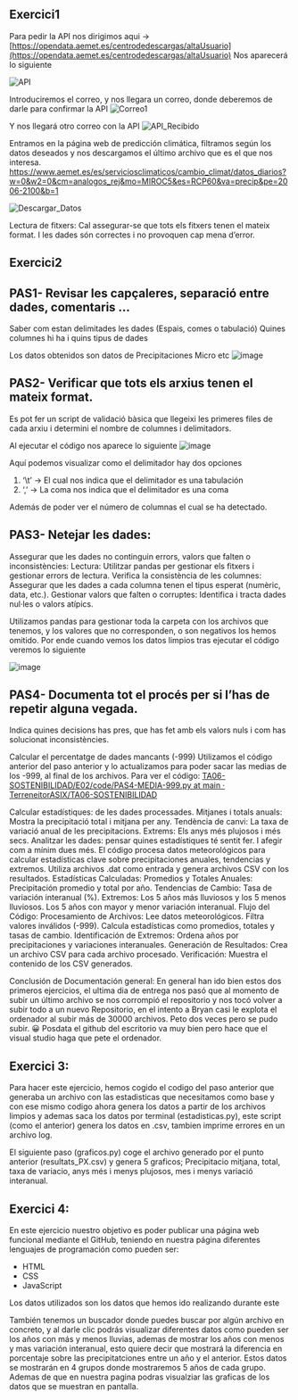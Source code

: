 ## Exercici1
Para pedir la API nos dirigimos aqui → [https://opendata.aemet.es/centrodedescargas/altaUsuario](https://opendata.aemet.es/centrodedescargas/altaUsuario)
Nos aparecerá lo siguiente

![API](https://github.com/user-attachments/assets/7127f683-0c69-494a-a9fc-4766a76c9fbd)

Introduciremos el correo, y nos llegara un correo, donde deberemos de darle para confirmar la API
![Correo1](https://github.com/user-attachments/assets/01d3a146-eb53-416c-a60c-b86128b90748)

Y nos llegará otro correo con la API
![API_Recibido](https://github.com/user-attachments/assets/34993652-4144-4987-86c5-39100f2ed25f)

Entramos en la página web de predicción climática, filtramos según los datos deseados y nos descargamos el último archivo que es el que nos interesa.
[https://www.aemet.es/es/serviciosclimaticos/cambio_climat/datos_diarios?w=0&w2=0&cm=analogos_rej&mo=MIROC5&es=RCP60&va=precip&pe=2006-2100&b=1
](https://www.aemet.es/es/serviciosclimaticos/cambio_climat/datos_diarios?w=0&w2=0&cm=analogos_rej&mo=MIROC5&es=RCP60&va=precip&pe=2006-2100&b=1)

![Descargar_Datos](https://github.com/user-attachments/assets/9d5776cb-2ea2-402a-8233-40989dfcb0ef)

Lectura de fitxers: Cal assegurar-se que tots els fitxers tenen el mateix format. I les dades són correctes i no provoquen cap mena d’error.
## Exercici2
## PAS1- Revisar les capçaleres, separació entre dades, comentaris …
Saber com estan delimitades les dades (Espais, comes o tabulació)
Quines columnes hi ha i quins tipus de dades

Los datos obtenidos son datos de Precipitaciones Micro etc 
![image](https://github.com/user-attachments/assets/2336598e-70eb-4b58-b2f7-224fa4bb0a29)

## PAS2- Verificar que tots els arxius tenen el mateix format. 
Es pot fer un script de validació bàsica que llegeixi les primeres files de cada arxiu i determini el nombre de columnes i delimitadors.

Al ejecutar el código nos aparece lo siguiente
![image](https://github.com/user-attachments/assets/be8a5ea0-e64c-4d26-935b-ac3b470985d4)

Aquí podemos visualizar como el delimitador hay dos opciones

1. ‘\t’ → El cual nos indica que el delimitador es una tabulación
2. ‘,’ → La coma nos indica que el delimitador es una coma 

Además de poder ver el número de columnas el cual se ha detectado.

## PAS3- Netejar les dades: 
Assegurar que les dades no continguin errors, valors que falten o inconsistències:
Lectura: Utilitzar  pandas per gestionar els fitxers i gestionar errors de lectura.
Verifica la consistència de les columnes: Assegurar que les dades a cada columna tenen el tipus esperat (numèric, data, etc.).
Gestionar valors que falten o corruptes: Identifica i tracta dades nul·les o valors  atípics.

Utilizamos pandas para gestionar toda la carpeta con los archivos que tenemos, y los valores que no corresponden, o son negativos los hemos omitido.
Por ende cuando vemos los datos limpios tras ejecutar el código veremos lo siguiente

![image](https://github.com/user-attachments/assets/3d74a41a-1c3c-4788-a96a-6ed67d47046f)

## PAS4- Documenta tot el procés per si l’has de repetir alguna vegada.
Indica quines decisions has pres, que has fet amb els valors nuls i com has solucionat inconsistències.

Calcular el percentatge de dades mancants (-999)
Utilizamos el código anterior del paso anterior y lo actualizamos para poder sacar las medias de los -999, al final de los archivos.
Para ver el código: [TA06-SOSTENIBILIDAD/E02/code/PAS4-MEDIA-999.py at main · TerreneitorASIX/TA06-SOSTENIBILIDAD  
](https://github.com/TerreneitorASIX/TA06-SOSTENIBILIDAD/blob/main/E02/code/PAS4-MEDIA-999.py)

Calcular estadístiques: de les dades processades.
Mitjanes i totals anuals: Mostra la precipitació total i mitjana per any.
Tendència de canvi: La taxa de variació anual de les precipitacions.
Extrems: Els anys més plujosos i més secs.
Analitzar les dades: pensar quines estadístiques té sentit fer. I afegir com a mínim dues més.
El código procesa datos meteorológicos para calcular estadísticas clave sobre precipitaciones anuales, tendencias y extremos. Utiliza archivos .dat como entrada y genera archivos CSV con los resultados.
Estadísticas Calculadas:
Promedios y Totales Anuales:
Precipitación promedio y total por año.
Tendencias de Cambio:
Tasa de variación interanual (%).
Extremos:
Los 5 años más lluviosos y los 5 menos lluviosos.
Los 5 años con mayor y menor variación interanual.
Flujo del Código:
Procesamiento de Archivos:
Lee datos meteorológicos.
Filtra valores inválidos (-999).
Calcula estadísticas como promedios, totales y tasas de cambio.
Identificación de Extremos:
Ordena años por precipitaciones y variaciones interanuales.
Generación de Resultados:
Crea un archivo CSV para cada archivo procesado.
Verificación:
Muestra el contenido de los CSV generados.



Conclusión de Documentación general:
En general han ido bien estos dos primeros ejercicios, el ultima dia de entrega nos pasó que al momento de subir un último archivo se nos corrompió el repositorio y nos tocó volver a subir todo a un nuevo Repositorio, en el intento a Bryan casi le explota el ordenador al subir más de 30000 archivos. Peto dos veces pero se pudo subir. 😀
Posdata el github del escritorio va muy bien pero hace que el visual studio haga que pete el ordenador.


## Exercici 3:
Para hacer este ejercicio, hemos cogido el codigo del paso anterior que generaba un archivo con las estadisticas que necesitamos como base y con ese mismo codigo ahora genera los datos a partir de los archivos limpios y ademas saca los datos por terminal (estadisticas.py), este script (como el anterior) genera los datos en .csv, tambien imprime errores en un archivo log.

El siguiente paso (graficos.py) coge el archivo generado por el punto anterior (resultats_PX.csv) y genera 5 graficos; Precipitacio mitjana, total, taxa de variacio, anys més i menys plujosos, mes i menys variació interanual.

## Exercici 4:

En este ejercicio nuestro objetivo es poder publicar una página web funcional mediante el GitHub, teniendo en nuestra página diferentes lenguajes de programación como pueden ser:
- HTML
- CSS
- JavaScript

Los datos utilizados son los datos que hemos ido realizando durante este 

También tenemos un buscador donde puedes buscar por algún archivo en concreto, y al darle clic podrás visualizar diferentes datos como pueden ser los años con más y menos lluvias, ademas de mostrar los años con menos y mas variación interanual, esto quiere decir que mostrará la diferencia en porcentaje sobre las precipitatciones entre un año y el anterior. Estos datos se mostrarán en 4 grupos donde mostraremos 5 años de cada grupo.
Ademas de que en nuestra pagina podras visualziar las graficas de los datos que se muestran en pantalla. 
